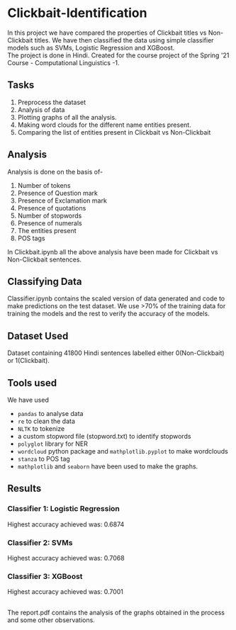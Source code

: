 # Clickbait-Identification
In this project we have compared the properties of Clickbait titles vs Non-Clickbait titles. We have then classified the data using simple classifier models such as SVMs, Logistic Regression and XGBoost. </br>
The project is done in Hindi. Created for the course project of the Spring '21 Course - Computational Linguistics -1.

## Tasks
1. Preprocess the dataset
2. Analysis of data
3. Plotting graphs of all the analysis.
4. Making word clouds for the different name entities present.
5. Comparing the list of entities present in Clickbait vs Non-Clickbait
  
## Analysis
Analysis is done on the basis of-
1. Number of tokens
2. Presence of Question mark
3. Presence of Exclamation mark
4. Presence of quotations
5. Number of stopwords
6. Presence of numerals
7. The entities present
8. POS tags

In Clickbait.ipynb all the above analysis have been made for Clickbait vs Non-Clickbait sentences. 

## Classifying Data
Classifier.ipynb contains the scaled version of data generated and code to make predictions on the test dataset. We use >70% of the training data for training the models and the rest to verify the accuracy of the models. 

## Dataset Used
  Dataset containing 41800 Hindi sentences labelled either 0(Non-Clickbait) or 1(Clickbait).
  
## Tools used
We have used 
  - `pandas` to analyse data 
  - `re` to clean the data
  - `NLTK` to tokenize
  - a custom stopword file (stopword.txt) to identify stopwords
  - `polyglot` library for NER
  - `wordcloud` python package and `mathplotlib.pyplot` to make wordclouds
  - `stanza` to POS tag
  - `mathplotlib` and `seaborn` have been used to make the graphs.
  
## Results
### Classifier 1: Logistic Regression
Highest accuracy achieved was:  0.6874
### Classifier 2: SVMs
Highest accuracy achieved was:  0.7068
### Classifier 3: XGBoost
Highest accuracy achieved was:  0.7001 

##
The report.pdf contains the analysis of the graphs obtained in the process and some other observations.
